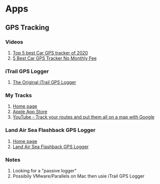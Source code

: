 # Apps

## GPS Tracking

### Videos

1. [Top 5 best Car GPS tracker of 2020](https://www.youtube.com/watch?v=AWYgWer_7pg)
1. [5 Best Car GPS Tracker No Monthly Fee](https://www.youtube.com/watch?v=d9dOAp0zWts)


### iTrail GPS Logger

1. [The Original iTrail GPS Logger](https://www.myitrail.com/product/small-gps-logger-extended-battery/4/)

### My Tracks

1. [Home page](https://www.mytracks4mac.info/index.php/en/)
1. [Apple App Store](https://apps.apple.com/us/app/mytracks-the-gps-logger/id358697908)
1. [YouTube - Track your routes and put them all on a map with Google](https://www.youtube.com/watch?v=kBygYRWbkPo)

### Land Air Sea Flashback GPS Logger

1. [Home page](https://landairsea.com/)
1. [Land Air Sea Flashback GPS Logger ](https://www.amazon.com/dp/B00Z89BSE0)

### Notes

1. Looking for a "passive logger"
1. Possibily VMware/Parallels on Mac then usie iTrail GPS Logger
